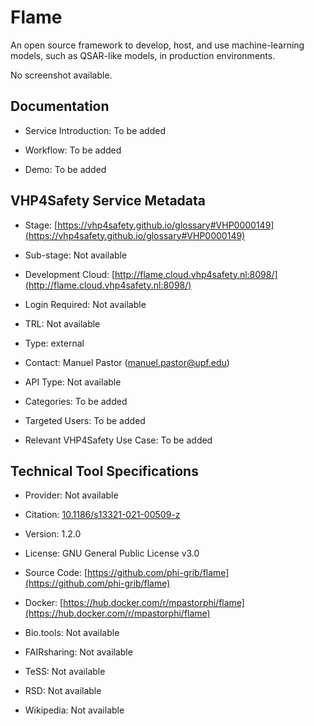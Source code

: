 # Flame

<!--- This file is autogenerated. Edit flame.json to make changes in this page. --->

An open source framework to develop, host, and use machine-learning models, such as QSAR-like models, in production environments.

No screenshot available.

## Documentation

* Service Introduction: To be added

* Workflow: To be added

* Demo: To be added

<h4 id='tess-widget-materials-header'></h4>

<div id='tess-widget-materials-list' class='tess-widget tess-widget-list'></div>
<script>
  function initTeSSWidgets() {
    var query = 'flame';
    if (query.trim() != '') {
      TessWidget.Materials(document.getElementById('tess-widget-materials-list'),
                           'SimpleList',
                           {
                             opts: {
                               enableSearch: false
                             },
                             params: {
                               pageSize: 5,
                               q: query
                             }
                           });
      document.getElementById('tess-widget-materials-header').innerHTML = 'Documentation from ELIXIR TeSS'
    }
}
</script>
<script async='' defer='' src='https://elixirtess.github.io/TeSS_widgets/components/js/tess-widget-standalone.js' onload='initTeSSWidgets()'></script>


## VHP4Safety Service Metadata

* Stage: <span class="glossary_term">[https://vhp4safety.github.io/glossary#VHP0000149](https://vhp4safety.github.io/glossary#VHP0000149)</span>

* Sub-stage: <span class="glossary_term">Not available

* Development Cloud: [http://flame.cloud.vhp4safety.nl:8098/](http://flame.cloud.vhp4safety.nl:8098/)

* Login Required: Not available

* TRL: Not available

* Type: external

* Contact: Manuel Pastor (manuel.pastor@upf.edu)

* API Type: Not available

* Categories: To be added

* Targeted Users: To be added

* Relevant VHP4Safety Use Case: To be added

## Technical Tool Specifications

* Provider: Not available

* Citation: [10.1186/s13321-021-00509-z](https://doi.org/10.1186/s13321-021-00509-z)

* Version: 1.2.0

* License: GNU General Public License v3.0

* Source Code: [https://github.com/phi-grib/flame](https://github.com/phi-grib/flame)

* Docker: [https://hub.docker.com/r/mpastorphi/flame](https://hub.docker.com/r/mpastorphi/flame)

* Bio.tools: Not available

* FAIRsharing: Not available

* TeSS: Not available

* RSD: Not available

* Wikipedia: Not available

<script type="application/ld+json">
  {
    "@context": "https://schema.org/",
    "@type": "SoftwareApplication",
    "http://purl.org/dc/terms/conformsTo": {
      "@type": "CreativeWork", "@id": "https://bioschemas.org/profiles/ComputationalTool/1.0-RELEASE"
    },
    "@id" : "https://vhp4safety.github.io/cloud/service/flame",
    "name": "Flame",
    "description": "An open source framework to develop, host, and use machine-learning models, such as QSAR-like models, in production environments.",
    "url": "https://phi.upf.edu/phi/index.php/software/flame/"
  }
</script>
